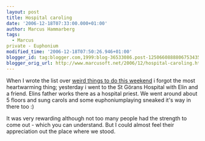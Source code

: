 ```yaml
---
layout: post
title: Hospital caroling
date: '2006-12-18T07:33:00.000+01:00'
author: Marcus Hammarberg
tags:
  - Marcus
private - Euphonium
modified_time: '2006-12-18T07:50:26.946+01:00'
blogger_id: tag:blogger.com,1999:blog-36533086.post-1250660888806753435
blogger_orig_url: http://www.marcusoft.net/2006/12/hospital-caroling.html
---
```


When I wrote
the list over [weird things to do this
weekend](http://marcushammarberg.blogspot.com/2006/12/strange-thing-on-agenda.html)
i forgot the most heartwarming thing; yesterday i went to the St Görans
Hospital with Elin and a friend. Elins father works there as a hospital
priest. We went around about 5 floors and sung carols and some
euphoniumplaying sneaked it's way in there too :)

It was very rewarding although not too many people had the strength to
come out - which you can understand. But I could almost feel their
appreciation out the place where we stood.
